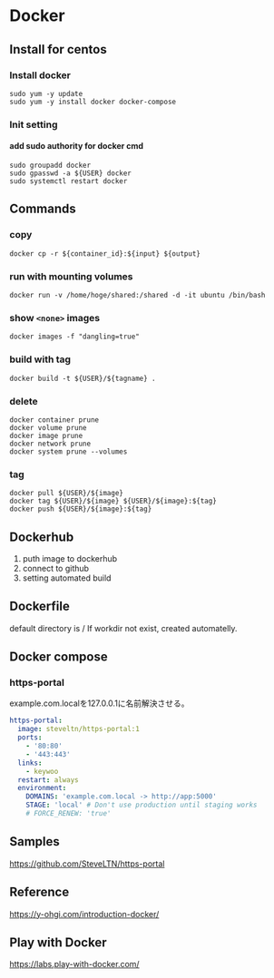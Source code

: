 # Docker
## Install for centos
### Install docker
```bash=
sudo yum -y update
sudo yum -y install docker docker-compose
```

### Init setting
#### add sudo authority for docker cmd
```bash=
sudo groupadd docker
sudo gpasswd -a ${USER} docker
sudo systemctl restart docker
```

## Commands
### copy
```bash=
docker cp -r ${container_id}:${input} ${output}
```

### run with mounting volumes
```bash=
docker run -v /home/hoge/shared:/shared -d -it ubuntu /bin/bash
```

### show `<none>` images
```bash=
docker images -f "dangling=true"
```

### build with tag
```bash=
docker build -t ${USER}/${tagname} .
```

### delete
```bash=
docker container prune
docker volume prune
docker image prune
docker network prune
docker system prune --volumes
```

### tag
```bash=
docker pull ${USER}/${image}
docker tag ${USER}/${image} ${USER}/${image}:${tag}
docker push ${USER}/${image}:${tag}
```

## Dockerhub
1. puth image to dockerhub
2. connect to github
3. setting automated build

## Dockerfile
default directory is /
If workdir not exist, created automatelly.

## Docker compose

### https-portal
example.com.localを127.0.0.1に名前解決させる。

```yaml
https-portal:
  image: steveltn/https-portal:1
  ports:
    - '80:80'
    - '443:443'
  links:
    - keywoo
  restart: always
  environment:
    DOMAINS: 'example.com.local -> http://app:5000'
    STAGE: 'local' # Don't use production until staging works
    # FORCE_RENEW: 'true'
```

## Samples
<https://github.com/SteveLTN/https-portal>

## Reference
<https://y-ohgi.com/introduction-docker/>

## Play with Docker
https://labs.play-with-docker.com/
